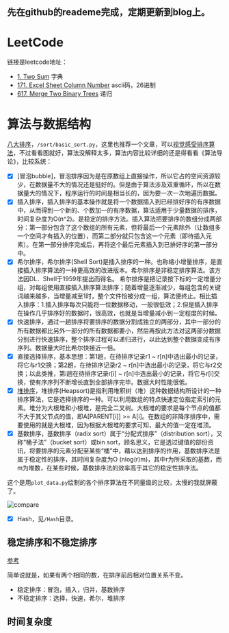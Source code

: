 先在github的reademe完成，定期更新到blog上。
------------------------------
# LeetCode
链接是leetcode地址：

- [1. Two Sum](https://leetcode.com/problems/two-sum/description/) 字典
- [171. Excel Sheet Column Number](https://leetcode.com/problems/excel-sheet-column-number/description/) ascii码，26进制
- [617. Merge Two Binary Trees](https://leetcode.com/problems/merge-two-binary-trees/description/) 递归

# 算法与数据结构
[八大排序](http://python.jobbole.com/82270/)，`/sort/basic_sort.py`，这里也推荐一个文章，可以[视觉感受排序算法](http://blog.jobbole.com/11745/)，不过看看图就好，算法没解释太多，算法内容比较详细的还是得看看《算法导论》，比较系统：
- [x] [冒泡bubble]，冒泡排序因为是在原数组上直接操作，所以它占的空间资源较少，在数据量不大的情况还是挺好的。但是由于算法涉及双重循环，所以在数据量大的情况下，程序运行的时间是相当长的，因为要一次一次地遍历数据。
- [x] 插入排序，插入排序的基本操作就是将一个数据插入到已经排好序的有序数据中，从而得到一个新的、个数加一的有序数据，算法适用于少量数据的排序，时间复杂度为O(n^2)。是稳定的排序方法。插入算法把要排序的数组分成两部分：第一部分包含了这个数组的所有元素，但将最后一个元素除外（让数组多一个空间才有插入的位置），而第二部分就只包含这一个元素（即待插入元素）。在第一部分排序完成后，再将这个最后元素插入到已排好序的第一部分中。
- [x] 希尔排序，希尔排序(Shell Sort)是插入排序的一种。也称缩小增量排序，是直接插入排序算法的一种更高效的改进版本。希尔排序是非稳定排序算法。该方法因DL．Shell于1959年提出而得名。 希尔排序是把记录按下标的一定增量分组，对每组使用直接插入排序算法排序；随着增量逐渐减少，每组包含的关键词越来越多，当增量减至1时，整个文件恰被分成一组，算法便终止。相比插入排序：1.插入排序每次只能将一位数据移动，一般很低效；2.但是插入排序在操作几乎排序好的数据时，很高效，也就是当增量减小到一定程度的时候。
- [x] 快速排序，通过一趟排序将要排序的数据分割成独立的两部分，其中一部分的所有数据都比另外一部分的所有数据都要小，然后再按此方法对这两部分数据分别进行快速排序，整个排序过程可以递归进行，以此达到整个数据变成有序序列。数据量大时比希尔快接近一倍。
- [x] 直接选择排序，基本思想：第1趟，在待排序记录r1 ~ r[n]中选出最小的记录，将它与r1交换；第2趟，在待排序记录r2 ~ r[n]中选出最小的记录，将它与r2交换；以此类推，第i趟在待排序记录r[i] ~ r[n]中选出最小的记录，将它与r[i]交换，使有序序列不断增长直到全部排序完毕。数据大时性能很低。
- [x] [堆排序](http://blog.csdn.net/minxihou/article/details/51850001)，堆排序(Heapsort)是指利用堆积树（堆）这种数据结构所设计的一种排序算法，它是选择排序的一种。可以利用数组的特点快速定位指定索引的元素。堆分为大根堆和小根堆，是完全二叉树。大根堆的要求是每个节点的值都不大于其父节点的值，即A[PARENT[i]] >= A[i]。在数组的非降序排序中，需要使用的就是大根堆，因为根据大根堆的要求可知，最大的值一定在堆顶。
- [x] 基数排序，基数排序（radix sort）属于“分配式排序”（distribution sort），又称“桶子法”（bucket sort）或bin sort，顾名思义，它是透过键值的部份资讯，将要排序的元素分配至某些“桶”中，藉以达到排序的作用，基数排序法是属于稳定性的排序，其时间复杂度为O (nlog(r)m)，其中r为所采取的基数，而m为堆数，在某些时候，基数排序法的效率高于其它的稳定性排序法。

这个是用`plot_data.py`绘制的各个排序算法在不同量级的比较，太慢的我就屏蔽了。

![compare]('.\tests\compare.png')

- [x] Hash，见`/Hash`目录。


## 稳定排序和不稳定排序

[参考](http://www.cnblogs.com/codingmylife/archive/2012/10/21/2732980.html)

简单说就是，如果有两个相同的数，在排序前后相对位置关系不变。

- 稳定排序：冒泡，插入，归并，基数排序
- 不稳定排序：选择，快速，希尔，堆排序

## 时间复杂度








